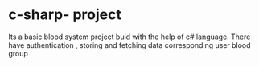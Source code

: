 # c-sharp- project
 Its a basic blood system project buid with the help of c# language. There have authentication ,  storing and fetching data corresponding user blood group 
